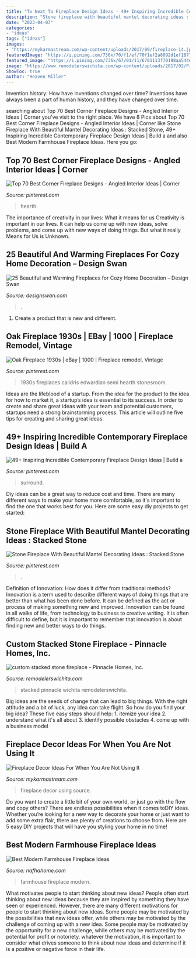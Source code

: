 ```yaml
---
title: "Tv Next To Fireplace Design Ideas - 49+ Inspiring Incredible Contemporary Fireplace Design Ideas"
description: "Stone fireplace with beautiful mantel decorating ideas : stacked stone"
date: "2023-04-07"
categories:
- "ideas"
tags: ["ideas"]
images:
- "https://mykarmastream.com/wp-content/uploads/2017/09/fireplace-14.jpg"
featuredImage: "https://i.pinimg.com/736x/70/f1/ef/70f1ef2a8092d1ef187740ca01b08e0d.jpg"
featured_image: "https://i.pinimg.com/736x/67/01/11/6701113f70198aa544e8d0b09dfb2d8c--stacked-stone-fireplaces-rock-fireplaces.jpg"
image: "https://www.remodelerswichita.com/wp-content/uploads/2017/02/PinnacleHomes-8-768x1152.jpg"
ShowToc: true
author: "Heaven Miller"
---
```



Invention history: How have inventions changed over time?
Inventions have always been a part of human history, and they have changed over time.

	

		
searching about Top 70 Best Corner Fireplace Designs - Angled Interior Ideas | Corner you've visit to the right place. We have 8 Pics about Top 70 Best Corner Fireplace Designs - Angled Interior Ideas | Corner like Stone Fireplace With Beautiful Mantel Decorating Ideas : Stacked Stone, 49+ Inspiring Incredible Contemporary Fireplace Design Ideas | Build a and also Best Modern Farmhouse Fireplace Ideas. Here you go:
		
    
## Top 70 Best Corner Fireplace Designs - Angled Interior Ideas | Corner

<img loading=lazy src="https://i.pinimg.com/736x/bc/72/bb/bc72bb32ed48537105874b54068c7cb1.jpg" onerror="this.onerror=null;this.src='https://tse3.mm.bing.net/th?id=OIP.4CEn09NwY6lInuD6XwAiEgHaJ4&amp;pid=15.1';" alt="Top 70 Best Corner Fireplace Designs - Angled Interior Ideas | Corner">

_Source: pinterest.com_

>hearth. 

	

The importance of creativity in our lives: What it means for us
Creativity is important in our lives. It can help us come up with new ideas, solve problems, and come up with new ways of doing things. But what it really Means for Us is Unknown.

    
## 25 Beautiful And Warming Fireplaces For Cozy Home Decoration – Design Swan

<img loading=lazy src="https://img.designswan.com/2011/12/fireplace/23.jpg" onerror="this.onerror=null;this.src='https://tse2.mm.bing.net/th?id=OIP.gCZ0NdOrIyOZ3-kJaK2kEQHaKg&amp;pid=15.1';" alt="25 Beautiful and Warming Fireplaces for Cozy Home Decoration – Design Swan">

_Source: designswan.com_

>. 

	

1. Create a product that is new and different.

    
## Oak Fireplace 1930s | EBay | 1000 | Fireplace Remodel, Vintage

<img loading=lazy src="https://i.pinimg.com/736x/70/f1/ef/70f1ef2a8092d1ef187740ca01b08e0d.jpg" onerror="this.onerror=null;this.src='https://tse4.mm.bing.net/th?id=OIP.whiKwZ7sX3nY0IH2LApEqQHaJ3&amp;pid=15.1';" alt="Oak Fireplace 1930s | eBay | 1000 | Fireplace remodel, Vintage">

_Source: pinterest.com_

>1930s fireplaces calidris edwardian semi hearth stonesroom. 

	

Ideas are the lifeblood of a startup. From the idea for the product to the idea for how to market it, a startup’s idea is essential to its success. In order to create and share great ideas with your team and potential customers, startups need a strong brainstorming process. This article will outline five tips for creating and sharing great ideas.

    
## 49+ Inspiring Incredible Contemporary Fireplace Design Ideas | Build A

<img loading=lazy src="https://i.pinimg.com/736x/67/a9/60/67a9608536190ca9e3f55e72ab784ad4.jpg" onerror="this.onerror=null;this.src='https://tse4.mm.bing.net/th?id=OIP.XIgfpV6pWhv1D9jQ5XD1hAHaJ3&amp;pid=15.1';" alt="49+ Inspiring Incredible Contemporary Fireplace Design Ideas | Build a">

_Source: pinterest.com_

>surround. 

	

Diy ideas can be a great way to reduce cost and time. There are many different ways to make your home more comfortable, so it's important to find the one that works best for you. Here are some easy diy projects to get started: 

    
## Stone Fireplace With Beautiful Mantel Decorating Ideas : Stacked Stone

<img loading=lazy src="https://i.pinimg.com/736x/67/01/11/6701113f70198aa544e8d0b09dfb2d8c--stacked-stone-fireplaces-rock-fireplaces.jpg" onerror="this.onerror=null;this.src='https://tse2.mm.bing.net/th?id=OIP.PQwe0iiFDz-RXS0pscE0twHaK3&amp;pid=15.1';" alt="Stone Fireplace With Beautiful Mantel Decorating Ideas : Stacked Stone">

_Source: pinterest.com_

>. 

	

Definition of Innovation: How does it differ from traditional methods?
Innovation is a term used to describe different ways of doing things that are better than what has been done before. It can be defined as the act or process of making something new and improved. Innovation can be found in all walks of life, from technology to business to creative writing. It is often difficult to define, but it is important to remember that innovation is about finding new and better ways to do things.

    
## Custom Stacked Stone Fireplace - Pinnacle Homes, Inc.

<img loading=lazy src="https://www.remodelerswichita.com/wp-content/uploads/2017/02/PinnacleHomes-8-768x1152.jpg" onerror="this.onerror=null;this.src='https://tse3.mm.bing.net/th?id=OIP.XX7YUPTBZpv_RC1FpIzLVAHaLH&amp;pid=15.1';" alt="custom stacked stone fireplace - Pinnacle Homes, Inc.">

_Source: remodelerswichita.com_

>stacked pinnacle wichita remodelerswichita. 

	

Big ideas are the seeds of change that can lead to big things. With the right attitude and a bit of luck, any idea can take flight. So how do you find your big idea? These five easy steps should help: 1. itemize your idea 2. understand what it's all about 3. identify possible obstacles 4. come up with a business model 
    
## Fireplace Decor Ideas For When You Are Not Using It

<img loading=lazy src="https://mykarmastream.com/wp-content/uploads/2017/09/fireplace-14.jpg" onerror="this.onerror=null;this.src='https://tse4.mm.bing.net/th?id=OIP.qmbUp1HcttIeEpEIfBRxKQHaLH&amp;pid=15.1';" alt="Fireplace Decor Ideas For When You Are Not Using It">

_Source: mykarmastream.com_

>fireplace decor using source. 

	

Do you want to create a little bit of your own world, or just go with the flow and copy others? There are endless possibilities when it comes toDIY ideas. Whether you’re looking for a new way to decorate your home or just want to add some extra flair, there are plenty of creations to choose from. Here are 5 easy DIY projects that will have you styling your home in no time!

    
## Best Modern Farmhouse Fireplace Ideas

<img loading=lazy src="http://nafhahome.com/wp-content/uploads/2018/10/Best-Modern-Farmhouse-Fireplace-Ideas-5.jpg" onerror="this.onerror=null;this.src='https://tse2.mm.bing.net/th?id=OIP.ARdlAZysb5aypSJ5zJQUmAHaJ4&amp;pid=15.1';" alt="Best Modern Farmhouse Fireplace Ideas">

_Source: nafhahome.com_

>farmhouse fireplace modern. 

	

What motivates people to start thinking about new ideas?
People often start thinking about new ideas because they are inspired by something they have seen or experienced. However, there are many different motivations for people to start thinking about new ideas. Some people may be motivated by the possibilities that new ideas offer, while others may be motivated by the challenge of coming up with a new idea. Some people may be motivated by the opportunity for a new challenge, while others may be motivated by the potential for profit or notoriety. whatever the motivation, it is important to consider what drives someone to think about new ideas and determine if it is a positive or negative force in their life.

